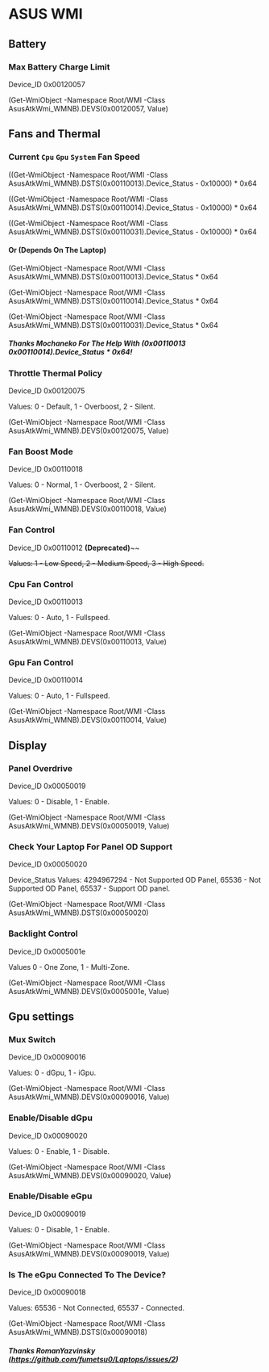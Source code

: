 











# ASUS WMI


## Battery

### Max Battery Charge Limit

Device_ID 0x00120057

(Get-WmiObject -Namespace Root/WMI -Class AsusAtkWmi_WMNB).DEVS(0x00120057, Value)




## Fans and Thermal
  
### Current `Cpu` `Gpu` `System` Fan Speed



((Get-WmiObject -Namespace Root/WMI -Class AsusAtkWmi_WMNB).DSTS(0x00110013).Device_Status - 0x10000) * 0x64

((Get-WmiObject -Namespace Root/WMI -Class AsusAtkWmi_WMNB).DSTS(0x00110014).Device_Status - 0x10000) * 0x64 

((Get-WmiObject -Namespace Root/WMI -Class AsusAtkWmi_WMNB).DSTS(0x00110031).Device_Status - 0x10000) * 0x64

#### Or (Depends On The Laptop)

(Get-WmiObject -Namespace Root/WMI -Class AsusAtkWmi_WMNB).DSTS(0x00110013).Device_Status * 0x64

(Get-WmiObject -Namespace Root/WMI -Class AsusAtkWmi_WMNB).DSTS(0x00110014).Device_Status * 0x64

(Get-WmiObject -Namespace Root/WMI -Class AsusAtkWmi_WMNB).DSTS(0x00110031).Device_Status * 0x64

##### Thanks Mochaneko For The Help With (0x00110013 0x00110014).Device_Status * 0x64! 

### Throttle Thermal Policy

Device_ID 0x00120075

Values: 0 - Default, 1 - Overboost, 2 - Silent.

(Get-WmiObject -Namespace Root/WMI -Class AsusAtkWmi_WMNB).DEVS(0x00120075, Value)

### Fan Boost Mode

Device_ID 0x00110018

Values: 0 - Normal, 1 - Overboost, 2 - Silent.

(Get-WmiObject -Namespace Root/WMI -Class AsusAtkWmi_WMNB).DEVS(0x00110018, Value)


### Fan Control

Device_ID 0x00110012 **(Deprecated)**~~

~~Values: 1 - Low Speed, 2 - Medium Speed, 3 - High Speed.~~

### Cpu Fan Control

Device_ID 0x00110013

Values: 0 - Auto, 1 - Fullspeed.

(Get-WmiObject -Namespace Root/WMI -Class AsusAtkWmi_WMNB).DEVS(0x00110013, Value)


### Gpu Fan Control

Device_ID 0x00110014

Values: 0 - Auto, 1 - Fullspeed.

(Get-WmiObject -Namespace Root/WMI -Class AsusAtkWmi_WMNB).DEVS(0x00110014, Value)

## Display

### Panel Overdrive

Device_ID 0x00050019       
   
Values: 0 - Disable, 1 - Enable.

(Get-WmiObject -Namespace Root/WMI -Class AsusAtkWmi_WMNB).DEVS(0x00050019, Value)


### Check Your Laptop For Panel OD Support

Device_ID 0x00050020

Device_Status Values:  4294967294 - Not Supported OD Panel, 65536 - Not Supported OD Panel, 65537 - Support OD panel.

(Get-WmiObject -Namespace Root/WMI -Class AsusAtkWmi_WMNB).DSTS(0x00050020)


### Backlight Control

Device_ID 0x0005001e

Values 0 - One Zone, 1 - Multi-Zone.

(Get-WmiObject -Namespace Root/WMI -Class AsusAtkWmi_WMNB).DEVS(0x0005001e, Value)

## Gpu settings


### Mux Switch

Device_ID 0x00090016

Values: 0 - dGpu, 1 - iGpu.

(Get-WmiObject -Namespace Root/WMI -Class AsusAtkWmi_WMNB).DEVS(0x00090016, Value)


### Enable/Disable dGpu

Device_ID 0x00090020

Values: 0 - Enable, 1 - Disable.

(Get-WmiObject -Namespace Root/WMI -Class AsusAtkWmi_WMNB).DEVS(0x00090020, Value)


### Enable/Disable eGpu

Device_ID 0x00090019

Values: 0 - Disable, 1 - Enable.

(Get-WmiObject -Namespace Root/WMI -Class AsusAtkWmi_WMNB).DEVS(0x00090019, Value)


### Is The eGpu Connected To The Device?

Device_ID 0x00090018

Values: 65536 - Not Connected, 65537 - Сonnected.

(Get-WmiObject -Namespace Root/WMI -Class AsusAtkWmi_WMNB).DSTS(0x00090018)

##### Thanks RomanYazvinsky (https://github.com/fumetsu0/Laptops/issues/2)
